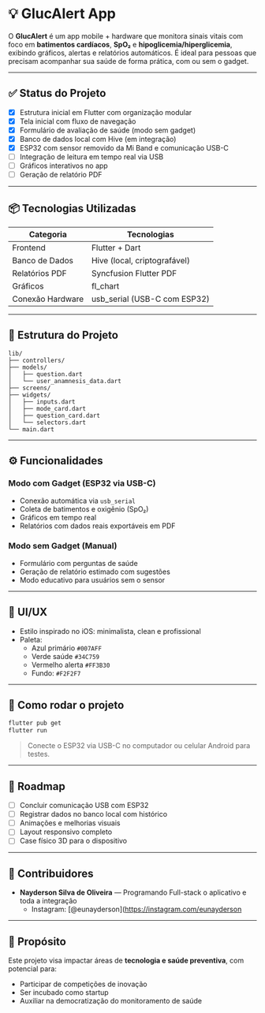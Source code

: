 # 💡 GlucAlert App

O **GlucAlert** é um app mobile + hardware que monitora sinais vitais com foco em **batimentos cardíacos**, **SpO₂** e **hipoglicemia/hiperglicemia**, exibindo gráficos, alertas e relatórios automáticos. É ideal para pessoas que precisam acompanhar sua saúde de forma prática, com ou sem o gadget.

---

## ✅ Status do Projeto

- [x] Estrutura inicial em Flutter com organização modular
- [x] Tela inicial com fluxo de navegação
- [x] Formulário de avaliação de saúde (modo sem gadget)
- [x] Banco de dados local com Hive (em integração)
- [x] ESP32 com sensor removido da Mi Band e comunicação USB-C
- [ ] Integração de leitura em tempo real via USB
- [ ] Gráficos interativos no app
- [ ] Geração de relatório PDF

---

## 📦 Tecnologias Utilizadas

| Categoria        | Tecnologias                  |
|------------------|------------------------------|
| Frontend         | Flutter + Dart               |
| Banco de Dados   | Hive (local, criptografável) |
| Relatórios PDF   | Syncfusion Flutter PDF       |
| Gráficos         | fl_chart                     |
| Conexão Hardware | usb_serial (USB-C com ESP32) |

---

## 📁 Estrutura do Projeto


```
lib/
├── controllers/
├── models/
│   ├── question.dart
│   └── user_anamnesis_data.dart
├── screens/
├── widgets/
│   ├── inputs.dart
│   ├── mode_card.dart
│   ├── question_card.dart
│   └── selectors.dart
└── main.dart
```

---

## ⚙️ Funcionalidades

### Modo com Gadget (ESP32 via USB-C)
- Conexão automática via `usb_serial`
- Coleta de batimentos e oxigênio (SpO₂)
- Gráficos em tempo real
- Relatórios com dados reais exportáveis em PDF

### Modo sem Gadget (Manual)
- Formulário com perguntas de saúde
- Geração de relatório estimado com sugestões
- Modo educativo para usuários sem o sensor

---

## 🎨 UI/UX

- Estilo inspirado no iOS: minimalista, clean e profissional
- Paleta:
  - Azul primário `#007AFF`
  - Verde saúde `#34C759`
  - Vermelho alerta `#FF3B30`
  - Fundo: `#F2F2F7`

---

## 📲 Como rodar o projeto

```bash
flutter pub get
flutter run
```

> Conecte o ESP32 via USB-C no computador ou celular Android para testes.

---

## 🧪 Roadmap

- [ ] Concluir comunicação USB com ESP32
- [ ] Registrar dados no banco local com histórico
- [ ] Animações e melhorias visuais
- [ ] Layout responsivo completo
- [ ] Case físico 3D para o dispositivo

---

## 👥 Contribuidores

- **Nayderson Silva de Oliveira** — Programando Full-stack o aplicativo e toda a integração  
  - Instagram: [@eunayderson](https://instagram.com/eunayderson
---

## 🚀 Propósito

Este projeto visa impactar áreas de **tecnologia e saúde preventiva**, com potencial para:

- Participar de competições de inovação
- Ser incubado como startup
- Auxiliar na democratização do monitoramento de saúde
